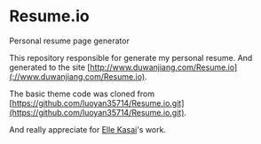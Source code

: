 # Resume.io

Personal resume page generator

This repository responsible for generate my personal resume. And generated to the site
[http://www.duwanjiang.com/Resume.io](://www.duwanjiang.com/Resume.io).

The basic theme code was cloned from [https://github.com/luoyan35714/Resume.io.git](https://github.com/luoyan35714/Resume.io.git).

And really appreciate for [Elle Kasai](https://github.com/ellekasai)'s work.

